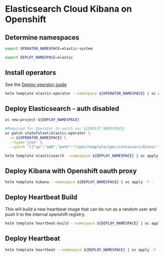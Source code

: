 # Elasticsearch Cloud Kibana on Openshift

## Determine namespaces

```sh
export OPERATOR_NAMESPACE=elastic-system

export DEPLOY_NAMESPACE=elastic
```

## Install operators

See the [Deploy operator guide](https://www.elastic.co/guide/en/cloud-on-k8s/current/k8s-openshift-deploy-the-operator.html)

```sh
helm template elastic-operator --namespace ${OPERATOR_NAMESPACE} | oc apply -f -
```

## Deploy Elasticsearch - auth disabled

```sh
oc new-project ${DEPLOY_NAMESPACE}

#Required for Operator to watch our ${DEPLOY_NAMESPACE}
oc patch statefulset/elastic-operator \
  -n ${OPERATOR_NAMESPACE} \
  --type='json' \
  --patch '[{"op":"add","path":"/spec/template/spec/containers/0/env/-","value": {"name": "NAMESPACE", "value": "'"${DEPLOY_NAMESPACE}"'"}}]'

helm template elasticsearch --namespace ${DEPLOY_NAMESPACE} | oc apply -f -
```

## Deploy Kibana with Openshift oauth proxy

```sh
helm template kibana --namespace ${DEPLOY_NAMESPACE} | oc apply -f -
```

## Deploy Heartbeat Build

This will build a new heartbeat image that can be run as a random user and push it to the internal openshift registry.

```sh
helm template heartbeat-build --namespace ${DEPLOY_NAMESPACE} | oc apply -f -
```

## Deploy Heartbeat

```sh
helm template heartbeat --namespace ${DEPLOY_NAMESPACE} | oc apply -f -
```
